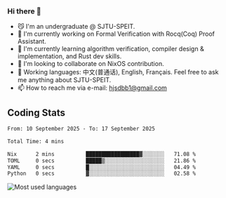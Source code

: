 ### Hi there 👋

<!--
**definfo/definfo** is a ✨ _special_ ✨ repository because its `README.md` (this file) appears on your GitHub profile.

Here are some ideas to get you started:

- 🔭 I’m currently working on ...
- 🌱 I’m currently learning ...
- 👯 I’m looking to collaborate on ...
- 🤔 I’m looking for help with ...
- 💬 Ask me about ...
- 📫 How to reach me: ...
- 😄 Pronouns: ...
- ⚡ Fun fact: ...
-->

- 😼 I'm an undergraduate @ SJTU-SPEIT.
- 🔭 I'm currently working on Formal Verification with Rocq(Coq) Proof Assistant.
- 🌱 I'm currently learning algorithm verification, compiler design & implementation, and Rust dev skills.
- 👯 I'm looking to collaborate on NixOS contribution.
- 💬 Working languages: 中文(普通话), English, Français. Feel free to ask me anything about SJTU-SPEIT.
- 📫 How to reach me via e-mail: hjsdbb1@gmail.com

## Coding Stats

<!--START_SECTION:waka-->

```txt
From: 10 September 2025 - To: 17 September 2025

Total Time: 4 mins

Nix      2 mins          █████████████████▓░░░░░░░   71.08 %
TOML     0 secs          █████▒░░░░░░░░░░░░░░░░░░░   21.86 %
YAML     0 secs          █░░░░░░░░░░░░░░░░░░░░░░░░   04.49 %
Python   0 secs          ▓░░░░░░░░░░░░░░░░░░░░░░░░   02.58 %
```

<!--END_SECTION:waka-->

![Most used languages](https://github-readme-stats.vercel.app/api/top-langs/?username=definfo&layout=donut&theme=dracula&exclude_repo=xv6-labs-2023)

